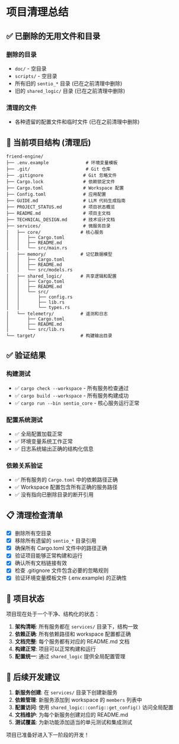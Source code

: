 # 项目清理总结

## ✅ 已删除的无用文件和目录

### 删除的目录

- `doc/` - 空目录
- `scripts/` - 空目录
- 所有旧的 `sentio_*` 目录 (已在之前清理中删除)
- 旧的 `shared_logic/` 目录 (已在之前清理中删除)

### 清理的文件

- 各种遗留的配置文件和临时文件 (已在之前清理中删除)

## 📁 当前项目结构 (清理后)

```text
friend-engine/
├── .env.example              # 环境变量模板
├── .git/                     # Git 仓库
├── .gitignore               # Git 忽略文件
├── Cargo.lock               # 依赖锁定文件
├── Cargo.toml               # Workspace 配置
├── Config.toml              # 应用配置
├── GUIDE.md                 # LLM 代码生成指南
├── PROJECT_STATUS.md        # 项目状态概览
├── README.md                # 项目主文档
├── TECHNICAL_DESIGN.md      # 技术设计文档
├── services/                # 微服务目录
│   ├── core/               # 核心服务
│   │   ├── Cargo.toml
│   │   ├── README.md
│   │   └── src/main.rs
│   ├── memory/             # 记忆数据模型
│   │   ├── Cargo.toml
│   │   ├── README.md
│   │   └── src/models.rs
│   ├── shared_logic/       # 共享逻辑和配置
│   │   ├── Cargo.toml
│   │   ├── README.md
│   │   └── src/
│   │       ├── config.rs
│   │       ├── lib.rs
│   │       └── types.rs
│   └── telemetry/          # 遥测和日志
│       ├── Cargo.toml
│       ├── README.md
│       └── src/lib.rs
└── target/                 # 构建输出目录
```

## ✅ 验证结果

### 构建测试

- ✅ `cargo check --workspace` - 所有服务检查通过
- ✅ `cargo build --workspace` - 所有服务构建成功
- ✅ `cargo run --bin sentio_core` - 核心服务运行正常

### 配置系统测试

- ✅ 全局配置加载正常
- ✅ 环境变量系统工作正常
- ✅ 日志系统输出正确的结构化信息

### 依赖关系验证

- ✅ 所有服务的 `Cargo.toml` 中的依赖路径正确
- ✅ Workspace 配置包含所有正确的服务路径
- ✅ 没有指向已删除目录的断开引用

## 📋 清理检查清单

- [x] 删除所有空目录
- [x] 移除所有遗留的 `sentio_*` 目录引用
- [x] 确保所有 Cargo.toml 文件中的路径正确
- [x] 验证项目能够正常构建和运行
- [x] 确认所有文档链接有效
- [x] 检查 .gitignore 文件包含必要的忽略规则
- [x] 验证环境变量模板文件 (.env.example) 的正确性

## 🎯 项目状态

项目现在处于一个干净、结构化的状态：

1. **架构清晰**: 所有服务都在 `services/` 目录下，结构一致
2. **依赖正确**: 所有依赖路径和 workspace 配置都正确
3. **文档完整**: 每个服务都有对应的 README.md 文档
4. **构建正常**: 项目可以正常构建和运行
5. **配置统一**: 通过 `shared_logic` 提供全局配置管理

## 📝 后续开发建议

1. **新服务创建**: 在 `services/` 目录下创建新服务
2. **依赖管理**: 新服务添加到 workspace 的 `members` 列表中
3. **配置访问**: 使用 `shared_logic::config::get_config()` 访问全局配置
4. **文档维护**: 为每个新服务创建对应的 README.md
5. **测试覆盖**: 为新功能添加适当的单元测试和集成测试

项目已准备好进入下一阶段的开发！
